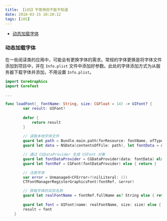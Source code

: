 ```yaml
---
title: 【iOS】不常用但不能不知道
date: 2018-03-15 10:20:12
tags: [iOS]
---
```


<!-- TOC -->

- [动态加载字体](#动态加载字体)

<!-- /TOC -->

### 动态加载字体
在一些阅读类的应用中，可能会有更换字体的需求。常规的字体更换是将字体文件添加到项目中，并在 `Info.plist` 文件中添加好参数。此处的字体添加方式为从服务器下载字体并添加，不用设置 `Info.plist`。
```swift
import CoreGraphics
import CoreText

...

func loadFont(_ fontName: String, size: CGFloat = 14) -> UIFont? {
        var result: UIFont?
        
        defer {
            return result
        }
        
        // 读取本地字体文件
        guard let path = Bundle.main.path(forResource: fontName, ofType: "ttf") else { return }
        guard let data = NSData(contentsOfFile: path), let fontData = data as? CFData else { return }

        // 通过 CGDataProvider 生成 CGFont 对象
        guard let fontDataProvider = CGDataProvider(data: fontData) else { return }
        guard let fontRef = CGFont(fontDataProvider) else { return }

        // 注册字体
        var error = Unmanaged<CFError>?(nilLiteral: ())
        CTFontManagerRegisterGraphicsFont(fontRef, &error)

        // 获取字体的实际名称
        guard let realFontName = fontRef.fullName as? String else { return }
        
        guard let font = UIFont(name: realFontName, size: size) else { return }
        result = font
    }
```